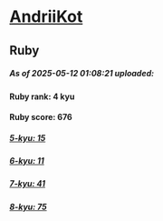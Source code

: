 # [AndriiKot](https://www.codewars.com/users/AndriiKot) 
## Ruby

##### As of 2025-05-12 01:08:21 uploaded:

#### Ruby rank: 4 kyu

#### Ruby score: 676

##### [5-kyu: 15](https://github.com/AndriiKot/Ruby__CodeWars/tree/main/kyu-5)

##### [6-kyu: 11](https://github.com/AndriiKot/Ruby__CodeWars/tree/main/kyu-6)

##### [7-kyu: 41](https://github.com/AndriiKot/Ruby__CodeWars/tree/main/kyu-7)

##### [8-kyu: 75](https://github.com/AndriiKot/Ruby__CodeWars/tree/main/kyu-8)

